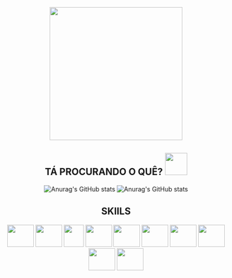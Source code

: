 <p align="center"> </p align="center">
 <div align="center">
 <img src="https://media.discordapp.net/attachments/1024141006465159269/1117790811418021988/homer-simpson-bart-simpson-drawing-pub-quiz-thought-png-favpng-kTnsjTcNtK825hjQuQVccaF3E-removebg-preview.png"width = '300px'/>
<p align="center"></p>

<h2 align="center">
  TÁ PROCURANDO O QUÊ? <img src="https://media.giphy.com/media/VgCDAzcKvsR6OM0uWg/giphy.gif" width="50">
</h2>
 
![Anurag's GitHub stats](https://github-readme-stats.vercel.app/api/top-langs/?username=Edenils0nSilva&theme=blue-green)
![Anurag's GitHub stats](https://github-readme-stats.vercel.app/api?username=Edenils0nSilva&show_icons=true&theme=blue-green)

## SKIILS

<div>
<img src="https://cdn.jsdelivr.net/gh/devicons/devicon/icons/python/python-original.svg" width="60em" height="50em"/>
<img src="https://cdn.jsdelivr.net/gh/devicons/devicon/icons/selenium/selenium-original.svg" width="60em" height="50em"/>
 <img src="https://cdn-icons-png.flaticon.com/512/226/226777.png" width="45em" height="50em"></img>
 <img src="https://cdn.jsdelivr.net/gh/devicons/devicon/icons/jupyter/jupyter-original-wordmark.svg" width="60em" height="50em" />
 <img src="https://cdn.jsdelivr.net/gh/devicons/devicon/icons/numpy/numpy-original.svg" width="60em" height="50em" />
 <img src="https://cdn.jsdelivr.net/gh/devicons/devicon/icons/pandas/pandas-original.svg" width="60em" height="50em" />
 <img src="https://cdn.jsdelivr.net/gh/devicons/devicon/icons/cplusplus/cplusplus-original.svg"  width="60em" height="50em" />
 <img src="https://cdn.jsdelivr.net/gh/devicons/devicon/icons/c/c-original.svg" width="60em" height="50em" />
 <img src="https://cdn.jsdelivr.net/gh/devicons/devicon/icons/javascript/javascript-original.svg"  width="60em" height="50em"/>
 <img src="https://cdn.jsdelivr.net/gh/devicons/devicon/icons/git/git-original.svg" width="60em" height="50em" />
          
          
                                              
</div> 



      
  
    

      
 
 
